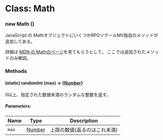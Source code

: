 # Class: Math

### new Math ()
JavaScript の MathオブジェクトにいくつかRPGツクールMV独自のメソッドが追加してある。

詳細は [MDN の Mathのページ](https://developer.mozilla.org/ja/docs/Web/JavaScript/Reference/Global_Objects/Math)を見てもらうとして。
ここでは追加されたメソッドのみ解説。


### Methods

#### (static) randomInt (max) → {[Number](Number.md)}
0以上、指定された数値未満のランダムな整数を返す。

##### Parameters:

| Name | Type | Description |
| --- | --- | --- |
| `max` | [Number](Number.md) | 上限の数値(返るのはこれ未満) |
